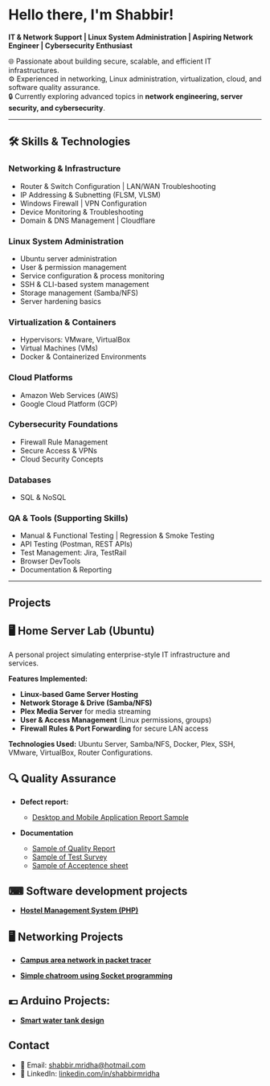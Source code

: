 <h1>Hello there, I'm Shabbir! </h1>

**IT & Network Support | Linux System Administration | Aspiring Network Engineer | Cybersecurity Enthusiast**  

🌐 Passionate about building secure, scalable, and efficient IT infrastructures.  
⚙️ Experienced in networking, Linux administration, virtualization, cloud, and software quality assurance.  
🔒 Currently exploring advanced topics in **network engineering, server security, and cybersecurity**.  

---

## 🛠️ Skills & Technologies  

### Networking & Infrastructure  
- Router & Switch Configuration | LAN/WAN Troubleshooting  
- IP Addressing & Subnetting (FLSM, VLSM)  
- Windows Firewall | VPN Configuration  
- Device Monitoring & Troubleshooting  
- Domain & DNS Management | Cloudflare  

### Linux System Administration  
- Ubuntu server administration  
- User & permission management  
- Service configuration & process monitoring  
- SSH & CLI-based system management  
- Storage management (Samba/NFS)  
- Server hardening basics  

### Virtualization & Containers  
- Hypervisors: VMware, VirtualBox  
- Virtual Machines (VMs)  
- Docker & Containerized Environments  

### Cloud Platforms  
- Amazon Web Services (AWS)  
- Google Cloud Platform (GCP)  

### Cybersecurity Foundations  
- Firewall Rule Management  
- Secure Access & VPNs  
- Cloud Security Concepts  

### Databases  
- SQL & NoSQL  

### QA & Tools (Supporting Skills)  
- Manual & Functional Testing | Regression & Smoke Testing  
- API Testing (Postman, REST APIs)  
- Test Management: Jira, TestRail  
- Browser DevTools  
- Documentation & Reporting  
---

## Projects  
<h2>🖥 Home Server Lab (Ubuntu) </h2>
A personal project simulating enterprise-style IT infrastructure and services.  

**Features Implemented:**  
- **Linux-based Game Server Hosting**  
- **Network Storage & Drive (Samba/NFS)**  
- **Plex Media Server** for media streaming  
- **User & Access Management** (Linux permissions, groups)  
- **Firewall Rules & Port Forwarding** for secure LAN access  

**Technologies Used:** Ubuntu Server, Samba/NFS, Docker, Plex, SSH, VMware, VirtualBox, Router Configurations.  

<h2>🔍 Quality Assurance</h2>

- <b>Defect report:</b>
  - [Desktop and Mobile Application Report Sample](https://github.com/MrShabbir01/Bug-reports-in-Jira)

- <b>Documentation</b>
  - [Sample of Quality Report](https://github.com/MrShabbir01/Quality-Report)
  - [Sample of Test Survey](https://github.com/MrShabbir01/Test-Survey.git)
  - [Sample of Acceptence sheet](https://github.com/MrShabbir01)

<h2>⌨ Software development projects</h2>

  - <b> [Hostel Management System (PHP)](https://github.com/MrShabbir01/Hostel-Management-System) </b>
  
<h2>🖥 Networking Projects</h2>

  - <b> [Campus area network in packet tracer](https://github.com/MrShabbir01/Campus-Area-Network) </b>

  - <b> [Simple chatroom using Socket programming](https://github.com/MrShabbir01/Client-server-chatroom.) </b>

<h2>💶 Arduino Projects: </h2>

  - <b> [Smart water tank design](https://github.com/MrShabbir01/Automated-Water-system-Arduino-Uno-) </b>


## Contact

- 📧 Email: [shabbir.mridha@hotmail.com](mailto:shabbir.mridha@hotmail.com)  
- 💼 LinkedIn: [linkedin.com/in/shabbirmridha](https://linkedin.com/in/shabbirmridha)  

